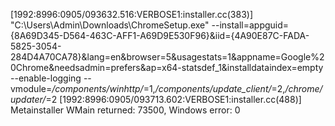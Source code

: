 [1992:8996:0905/093632.516:VERBOSE1:installer.cc(383)] "C:\Users\Admin\Downloads\ChromeSetup.exe" --install=appguid={8A69D345-D564-463C-AFF1-A69D9E530F96}&iid={4A90E87C-FADA-5825-3054-284D4A70CA78}&lang=en&browser=5&usagestats=1&appname=Google%20Chrome&needsadmin=prefers&ap=x64-statsdef_1&installdataindex=empty --enable-logging --vmodule=*/components/winhttp/*=1,*/components/update_client/*=2,*/chrome/updater/*=2
[1992:8996:0905/093713.602:VERBOSE1:installer.cc(488)] Metainstaller WMain returned: 73500, Windows error: 0
